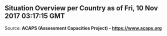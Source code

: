 ## Situation Overview per Country as of Fri, 10 Nov 2017 03:17:15 GMT

Source: **ACAPS (Assessment Capacities Project) - https://www.acaps.org**